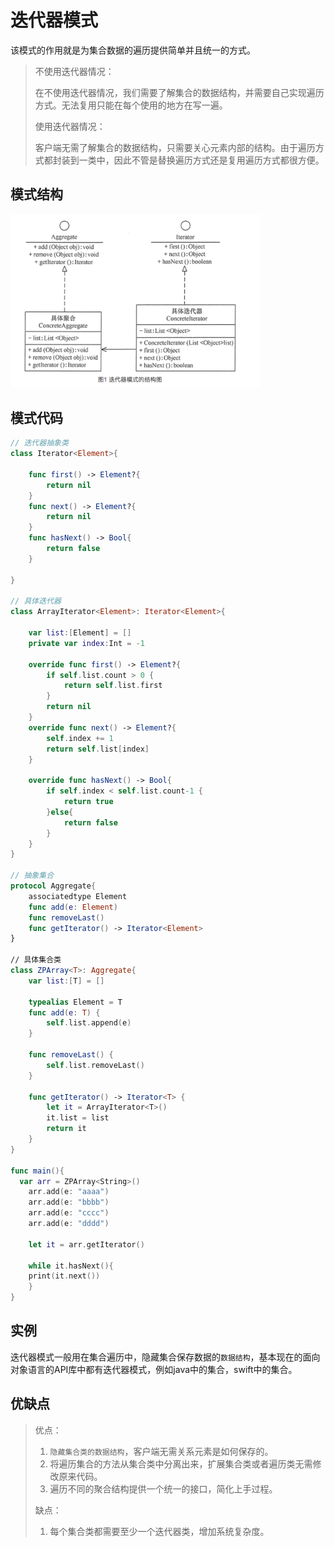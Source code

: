 # 迭代器模式

该模式的作用就是为集合数据的遍历提供简单并且统一的方式。

> 不使用迭代器情况：
>
> 在不使用迭代器情况，我们需要了解集合的数据结构，并需要自己实现遍历方式。无法复用只能在每个使用的地方在写一遍。
>
> 使用迭代器情况：
>
> 客户端无需了解集合的数据结构，只需要关心元素内部的结构。由于遍历方式都封装到一类中，因此不管是替换遍历方式还是复用遍历方式都很方便。

## 模式结构



<img src="media/image-20200514145053128.png" width=400>

## 模式代码

```swift
// 迭代器抽象类
class Iterator<Element>{
    
    func first() -> Element?{
        return nil
    }
    func next() -> Element?{
        return nil
    }
    func hasNext() -> Bool{
        return false
    }
    
}

// 具体迭代器
class ArrayIterator<Element>: Iterator<Element>{
    
    var list:[Element] = []
    private var index:Int = -1
    
    override func first() -> Element?{
        if self.list.count > 0 {
            return self.list.first
        }
        return nil
    }
    override func next() -> Element?{
        self.index += 1
        return self.list[index]
    }
    
    override func hasNext() -> Bool{
        if self.index < self.list.count-1 {
            return true
        }else{
            return false
        }
    }
}

// 抽象集合
protocol Aggregate{
    associatedtype Element
    func add(e: Element)
    func removeLast()
    func getIterator() -> Iterator<Element>
}

// 具体集合类
class ZPArray<T>: Aggregate{
    var list:[T] = []
    
    typealias Element = T
    func add(e: T) {
        self.list.append(e)
    }
    
    func removeLast() {
        self.list.removeLast()
    }
    
    func getIterator() -> Iterator<T> {
        let it = ArrayIterator<T>()
        it.list = list
        return it
    }
}

func main(){
  var arr = ZPArray<String>()
	arr.add(e: "aaaa")
	arr.add(e: "bbbb")
	arr.add(e: "cccc")
	arr.add(e: "dddd")

	let it = arr.getIterator()

	while it.hasNext(){
    print(it.next())
	}
}
```

## 实例

迭代器模式一般用在集合遍历中，隐藏集合保存数据的`数据结构`，基本现在的面向对象语言的API库中都有迭代器模式，例如java中的集合，swift中的集合。

## 优缺点

> 优点：
>
> 1. `隐藏集合类的数据结构`，客户端无需关系元素是如何保存的。
> 2. 将遍历集合的方法从集合类中分离出来，扩展集合类或者遍历类无需修改原来代码。
> 3. 遍历不同的聚合结构提供一个统一的接口，简化上手过程。
>
> 缺点：
>
> 1. 每个集合类都需要至少一个迭代器类，增加系统复杂度。

